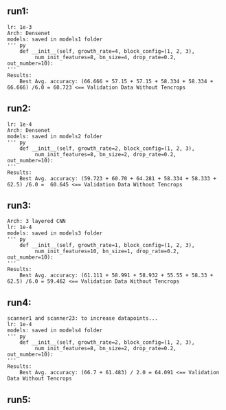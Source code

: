 ## run1:
    lr: 1e-3
    Arch: Densenet
    models: saved in models1 folder
    ''' py
        def __init__(self, growth_rate=4, block_config=(1, 2, 3),
             num_init_features=8, bn_size=4, drop_rate=0.2, out_number=10):
    '''
    Results:
        Best Avg. accuracy: (66.666 + 57.15 + 57.15 + 58.334 + 58.334 + 66.666) /6.0 = 60.723 <== Validation Data Without Tencrops


## run2:
    lr: 1e-4
    Arch: Densenet
    models: saved in models2 folder
    ''' py
        def __init__(self, growth_rate=2, block_config=(1, 2, 3),
             num_init_features=8, bn_size=2, drop_rate=0.2, out_number=10):
    '''
    Results:
        Best Avg. accuracy: (59.723 + 60.70 + 64.281 + 58.334 + 58.333 + 62.5) /6.0 =  60.645 <== Validation Data Without Tencrops

  
## run3: 
    Arch: 3 layered CNN 
    lr: 1e-4
    models: saved in models3 folder
    ''' py
        def __init__(self, growth_rate=1, block_config=(1, 2, 3),
             num_init_features=10, bn_size=1, drop_rate=0.2, out_number=10):
    '''
    Results:
        Best Avg. accuracy: (61.111 + 58.991 + 58.932 + 55.55 + 58.33 + 62.5) /6.0 = 59.462 <== Validation Data Without Tencrops


## run4:
    scanner1 and scanner23: to increase datapoints...
    lr: 1e-4
    models: saved in models4 folder
    ''' py
        def __init__(self, growth_rate=2, block_config=(1, 2, 3),
             num_init_features=8, bn_size=2, drop_rate=0.2, out_number=10):
    '''
    Results:
        Best Avg. accuracy: (66.7 + 61.483) / 2.0 = 64.091 <== Validation Data Without Tencrops


## run5:
